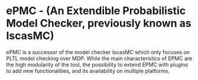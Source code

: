 # ePMC - (An Extendible Probabilistic Model Checker, previously known as IscasMC)
ePMC is a successor of the model checker IscasMC which only focuses on PLTL model checking over MDP. While the main characteristics of EPMC are the high modularity of the tool, the possibility to extend EPMC with plugins to add new functionalities, and its availability on multiple platforms.
